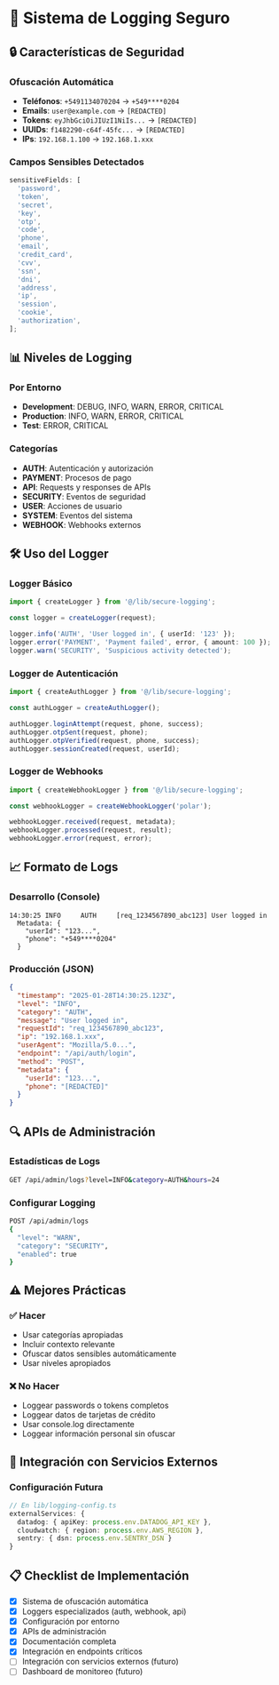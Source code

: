 # 📝 Sistema de Logging Seguro

## 🔒 Características de Seguridad

### **Ofuscación Automática**

- **Teléfonos**: `+5491134070204` → `+549****0204`
- **Emails**: `user@example.com` → `[REDACTED]`
- **Tokens**: `eyJhbGciOiJIUzI1NiIs...` → `[REDACTED]`
- **UUIDs**: `f1482290-c64f-45fc...` → `[REDACTED]`
- **IPs**: `192.168.1.100` → `192.168.1.xxx`

### **Campos Sensibles Detectados**

```typescript
sensitiveFields: [
  'password',
  'token',
  'secret',
  'key',
  'otp',
  'code',
  'phone',
  'email',
  'credit_card',
  'cvv',
  'ssn',
  'dni',
  'address',
  'ip',
  'session',
  'cookie',
  'authorization',
];
```

## 📊 Niveles de Logging

### **Por Entorno**

- **Development**: DEBUG, INFO, WARN, ERROR, CRITICAL
- **Production**: INFO, WARN, ERROR, CRITICAL
- **Test**: ERROR, CRITICAL

### **Categorías**

- **AUTH**: Autenticación y autorización
- **PAYMENT**: Procesos de pago
- **API**: Requests y responses de APIs
- **SECURITY**: Eventos de seguridad
- **USER**: Acciones de usuario
- **SYSTEM**: Eventos del sistema
- **WEBHOOK**: Webhooks externos

## 🛠️ Uso del Logger

### **Logger Básico**

```typescript
import { createLogger } from '@/lib/secure-logging';

const logger = createLogger(request);

logger.info('AUTH', 'User logged in', { userId: '123' });
logger.error('PAYMENT', 'Payment failed', error, { amount: 100 });
logger.warn('SECURITY', 'Suspicious activity detected');
```

### **Logger de Autenticación**

```typescript
import { createAuthLogger } from '@/lib/secure-logging';

const authLogger = createAuthLogger();

authLogger.loginAttempt(request, phone, success);
authLogger.otpSent(request, phone);
authLogger.otpVerified(request, phone, success);
authLogger.sessionCreated(request, userId);
```

### **Logger de Webhooks**

```typescript
import { createWebhookLogger } from '@/lib/secure-logging';

const webhookLogger = createWebhookLogger('polar');

webhookLogger.received(request, metadata);
webhookLogger.processed(request, result);
webhookLogger.error(request, error);
```

## 📈 Formato de Logs

### **Desarrollo (Console)**

```
14:30:25 INFO     AUTH     [req_1234567890_abc123] User logged in
  Metadata: {
    "userId": "123...",
    "phone": "+549****0204"
  }
```

### **Producción (JSON)**

```json
{
  "timestamp": "2025-01-28T14:30:25.123Z",
  "level": "INFO",
  "category": "AUTH",
  "message": "User logged in",
  "requestId": "req_1234567890_abc123",
  "ip": "192.168.1.xxx",
  "userAgent": "Mozilla/5.0...",
  "endpoint": "/api/auth/login",
  "method": "POST",
  "metadata": {
    "userId": "123...",
    "phone": "[REDACTED]"
  }
}
```

## 🔍 APIs de Administración

### **Estadísticas de Logs**

```bash
GET /api/admin/logs?level=INFO&category=AUTH&hours=24
```

### **Configurar Logging**

```bash
POST /api/admin/logs
{
  "level": "WARN",
  "category": "SECURITY",
  "enabled": true
}
```

## ⚠️ Mejores Prácticas

### **✅ Hacer**

- Usar categorías apropiadas
- Incluir contexto relevante
- Ofuscar datos sensibles automáticamente
- Usar niveles apropiados

### **❌ No Hacer**

- Loggear passwords o tokens completos
- Loggear datos de tarjetas de crédito
- Usar console.log directamente
- Loggear información personal sin ofuscar

## 🚀 Integración con Servicios Externos

### **Configuración Futura**

```typescript
// En lib/logging-config.ts
externalServices: {
  datadog: { apiKey: process.env.DATADOG_API_KEY },
  cloudwatch: { region: process.env.AWS_REGION },
  sentry: { dsn: process.env.SENTRY_DSN }
}
```

## 📋 Checklist de Implementación

- [x] Sistema de ofuscación automática
- [x] Loggers especializados (auth, webhook, api)
- [x] Configuración por entorno
- [x] APIs de administración
- [x] Documentación completa
- [x] Integración en endpoints críticos
- [ ] Integración con servicios externos (futuro)
- [ ] Dashboard de monitoreo (futuro)
